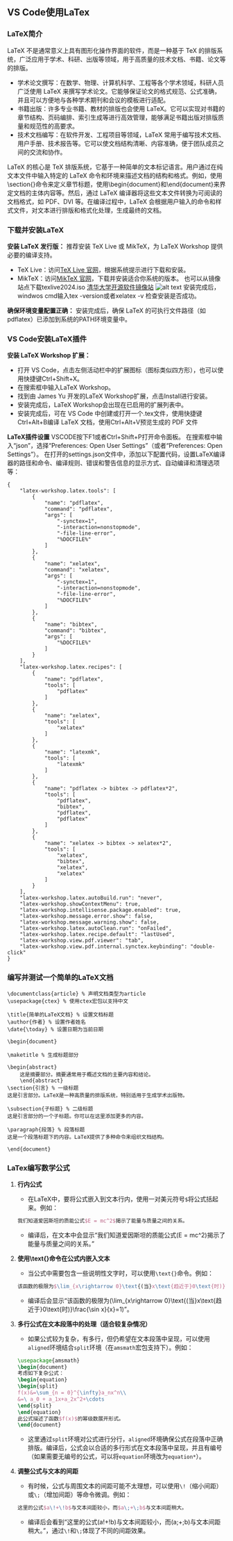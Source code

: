 ## VS Code使用LaTex

### LaTeX简介
LaTeX 不是通常意义上具有图形化操作界面的软件，而是一种基于 TeX 的排版系统，广泛应用于学术、科研、出版等领域，用于高质量的技术文档、书籍、论文等的排版。
- 学术论文撰写：在数学、物理、计算机科学、工程等各个学术领域，科研人员广泛使用 LaTeX 来撰写学术论文。它能够保证论文的格式规范、公式准确，并且可以方便地与各种学术期刊和会议的模板进行适配。
- 书籍出版：许多专业书籍、教材的排版也会使用 LaTeX。它可以实现对书籍的章节结构、页码编排、索引生成等进行高效管理，能够满足书籍出版对排版质量和规范性的高要求。
- 技术文档编写：在软件开发、工程项目等领域，LaTeX 常用于编写技术文档、用户手册、技术报告等。它可以使文档结构清晰、内容准确，便于团队成员之间的交流和协作。

LaTeX 的核心是 TeX 排版系统，它基于一种简单的文本标记语言。用户通过在纯文本文件中输入特定的 LaTeX 命令和环境来描述文档的结构和格式。例如，使用\section{}命令来定义章节标题，使用\begin{document}和\end{document}来界定文档的主体内容等。然后，通过 LaTeX 编译器将这些文本文件转换为可阅读的文档格式，如 PDF、DVI 等。在编译过程中，LaTeX 会根据用户输入的命令和样式文件，对文本进行排版和格式化处理，生成最终的文档。

### 下载并安装LaTeX
**安装 LaTeX 发行版：** 推荐安装 TeX Live 或 MikTeX，为 LaTeX Workshop 提供必要的编译支持。
 - TeX Live：访问[TeX Live 官网](http://www.tug.org/texlive/)，根据系统提示进行下载和安装。
 - MikTeX：访问[MikTeX 官网](https://miktex.org/)，下载并安装适合你系统的版本。
 也可以从镜像站点下载texlive2024.iso
 [清华大学开源软件镜像站](https://mirrors.tuna.tsinghua.edu.cn/CTAN/systems/texlive/Images/) 
 ![alt text](images/mirrors-tsinghua.png)
 安装完成后，windwos cmd输入tex -version或者xelatex -v 检查安装是否成功。

**确保环境变量配置正确：** 安装完成后，确保 LaTeX 的可执行文件路径（如pdflatex）已添加到系统的PATH环境变量中。


### VS Code安装LaTeX插件
**安装 LaTeX Workshop 扩展：**
 - 打开 VS Code，点击左侧活动栏中的扩展图标（图标类似四方形），也可以使用快捷键Ctrl+Shift+X。
 - 在搜索框中输入LaTeX Workshop。
 - 找到由 James Yu 开发的LaTeX Workshop扩展，点击Install进行安装。
 - 安装完成后，LaTeX Workshop会出现在已启用的扩展列表中。
 - 安装完成后，可在 VS Code 中创建或打开一个.tex文件，使用快捷键Ctrl+Alt+B编译 LaTeX 文档，使用Ctrl+Alt+V预览生成的 PDF 文件

**LaTeX插件设置**
VSCODE按下F1或者Ctrl+Shift+P打开命令面板。
在搜索框中输入“json”，选择“Preferences: Open User Settings”（或者“Preferences: Open Settings”）。
在打开的settings.json文件中，添加以下配置代码，设置LaTeX编译器的路径和命令、编译规则、错误和警告信息的显示方式、自动编译和清理选项等：
```
{
    "latex-workshop.latex.tools": [
        {
            "name": "pdflatex",
            "command": "pdflatex",
            "args": [
                "-synctex=1",
                "-interaction=nonstopmode",
                "-file-line-error",
                "%DOCFILE%"
            ]
        },
        {
            "name": "xelatex",
            "command": "xelatex",
            "args": [
                "-synctex=1",
                "-interaction=nonstopmode",
                "-file-line-error",
                "%DOCFILE%"
            ]
        },
        {
            "name": "bibtex",
            "command": "bibtex",
            "args": [
                "%DOCFILE%"
            ]
        }
    ],
    "latex-workshop.latex.recipes": [
        {
            "name": "pdflatex",
            "tools": [
                "pdflatex"
            ]
        },
        {
            "name": "xelatex",
            "tools": [
                "xelatex"
            ]
        },
        {
            "name": "latexmk",
            "tools": [
                "latexmk"
            ]
        },
        {
            "name": "pdflatex -> bibtex -> pdflatex*2",
            "tools": [
                "pdflatex",
                "bibtex",
                "pdflatex",
                "pdflatex"
            ]
        },
        {
            "name": "xelatex -> bibtex -> xelatex*2",
            "tools": [
                "xelatex",
                "bibtex",
                "xelatex",
                "xelatex"
            ]
        }
    ],
    "latex-workshop.latex.autoBuild.run": "never",
    "latex-workshop.showContextMenu": true,
    "latex-workshop.intellisense.package.enabled": true,
    "latex-workshop.message.error.show": false,
    "latex-workshop.message.warning.show": false,
    "latex-workshop.latex.autoClean.run": "onFailed",
    "latex-workshop.latex.recipe.default": "lastUsed",
    "latex-workshop.view.pdf.viewer": "tab",
    "latex-workshop.view.pdf.internal.synctex.keybinding": "double-click"
}
```

### 编写并测试一个简单的LaTeX文档
```
\documentclass{article} % 声明文档类型为article
\usepackage{ctex} % 使用ctex宏包以支持中文

\title{简单的LaTeX文档} % 设置文档标题
\author{作者} % 设置作者姓名
\date{\today} % 设置日期为当前日期

\begin{document}

\maketitle % 生成标题部分

\begin{abstract}
    这是摘要部分。摘要通常用于概述文档的主要内容和结论。
    \end{abstract}
\section{引言} % 一级标题
这是引言部分。LaTeX是一种高质量的排版系统，特别适用于生成学术出版物。

\subsection{子标题} % 二级标题
这是引言部分的一个子标题。你可以在这里添加更多的内容。

\paragraph{段落} % 段落标题
这是一个段落标题下的内容。LaTeX提供了多种命令来组织文档结构。

\end{document}
```

### LaTex编写数学公式
1. **行内公式**
   - 在LaTeX中，要将公式嵌入到文本行内，使用一对美元符号`$`将公式括起来。例如：
   ```latex
   我们知道爱因斯坦的质能公式$E = mc^2$揭示了能量与质量之间的关系。
   ```
   - 编译后，在文本中会显示“我们知道爱因斯坦的质能公式\(E = mc^2\)揭示了能量与质量之间的关系。”
2. **使用\text{}命令在公式内嵌入文本**
   - 当公式中需要包含一些说明性文字时，可以使用`\text{}`命令。例如：
   ```latex
   该函数的极限为$\lim_{x\rightarrow 0}\text{(当}x\text{趋近于}0\text{时)}\frac{\sin x}{x}=1$。
   ```
   - 编译后会显示“该函数的极限为\(\lim_{x\rightarrow 0}\text{(当}x\text{趋近于}0\text{时)}\frac{\sin x}{x}=1\)”。
3. **多行公式在文本段落中的处理（适合较复杂情况）**
   - 如果公式较为复杂，有多行，但仍希望在文本段落中呈现，可以使用`aligned`环境结合`split`环境（在`amsmath`宏包支持下）。例如：
   ```latex
   \usepackage{amsmath}
   \begin{document}
   考虑如下复杂公式：
   \begin{equation}
   \begin{split}
   f(x)&=\sum_{n = 0}^{\infty}a_nx^n\\
   &=\ a_0 + a_1x+a_2x^2+\cdots
   \end{split}
   \end{equation}
   此公式描述了函数$f(x)$的幂级数展开形式。
   \end{document}
   ```
   - 这里通过`split`环境对公式进行分行，`aligned`环境确保公式在段落中正确排版。编译后，公式会以合适的多行形式在文本段落中呈现，并且有编号（如果需要无编号的公式，可以将`equation`环境改为`equation*`）。

4. **调整公式与文本的间距**
   - 有时候，公式与周围文本的间距可能不太理想，可以使用`\!`（缩小间距）或`\;`（增加间距）等命令微调。例如：
   ```latex
   这里的公式$a\!+\!b$与文本间距较小，而$a\;+\;b$与文本间距稍大。
   ```
   - 编译后会看到“这里的公式\(a\!+\!b\)与文本间距较小，而\(a\;+\;b\)与文本间距稍大。”，通过`\!`和`\;`体现了不同的间距效果。 